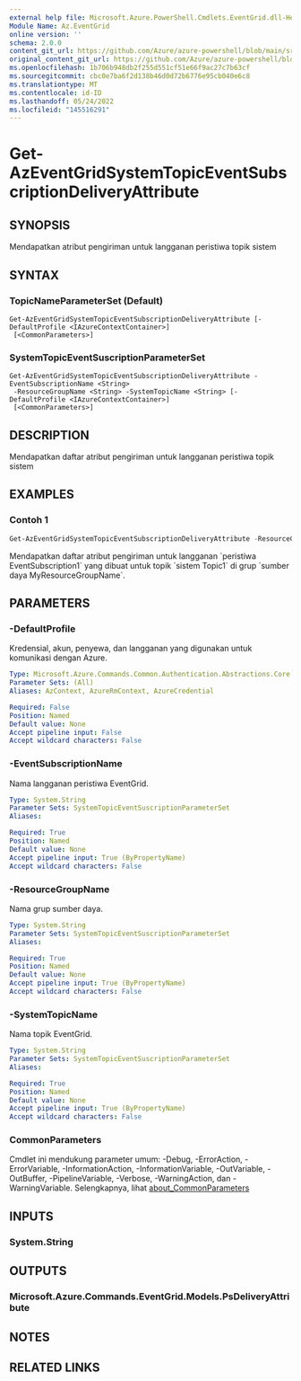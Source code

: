 ```yaml
---
external help file: Microsoft.Azure.PowerShell.Cmdlets.EventGrid.dll-Help.xml
Module Name: Az.EventGrid
online version: ''
schema: 2.0.0
content_git_url: https://github.com/Azure/azure-powershell/blob/main/src/EventGrid/EventGrid/help/Get-AzEventGridSystemTopicEventSubscriptionDeliveryAttribute.md
original_content_git_url: https://github.com/Azure/azure-powershell/blob/main/src/EventGrid/EventGrid/help/Get-AzEventGridSystemTopicEventSubscriptionDeliveryAttribute.md
ms.openlocfilehash: 1b706b948db2f255d551cf51e66f9ac27c7b63cf
ms.sourcegitcommit: cbc0e7ba6f2d138b46d0d72b6776e95cb040e6c8
ms.translationtype: MT
ms.contentlocale: id-ID
ms.lasthandoff: 05/24/2022
ms.locfileid: "145516291"
---
```

# Get-AzEventGridSystemTopicEventSubscriptionDeliveryAttribute

## SYNOPSIS
Mendapatkan atribut pengiriman untuk langganan peristiwa topik sistem

## SYNTAX

### TopicNameParameterSet (Default)
```
Get-AzEventGridSystemTopicEventSubscriptionDeliveryAttribute [-DefaultProfile <IAzureContextContainer>]
 [<CommonParameters>]
```

### SystemTopicEventSuscriptionParameterSet
```
Get-AzEventGridSystemTopicEventSubscriptionDeliveryAttribute -EventSubscriptionName <String>
 -ResourceGroupName <String> -SystemTopicName <String> [-DefaultProfile <IAzureContextContainer>]
 [<CommonParameters>]
```

## DESCRIPTION
Mendapatkan daftar atribut pengiriman untuk langganan peristiwa topik sistem

## EXAMPLES

### Contoh 1
```powershell
Get-AzEventGridSystemTopicEventSubscriptionDeliveryAttribute -ResourceGroupName MyResourceGroupName -SystemTopicName Topic1 -EventSubscriptionName EventSubscription1
```

Mendapatkan daftar atribut pengiriman untuk langganan \`peristiwa EventSubscription1\` yang dibuat untuk topik \`sistem Topic1\` di grup \`sumber daya MyResourceGroupName\`.

## PARAMETERS

### -DefaultProfile
Kredensial, akun, penyewa, dan langganan yang digunakan untuk komunikasi dengan Azure.

```yaml
Type: Microsoft.Azure.Commands.Common.Authentication.Abstractions.Core.IAzureContextContainer
Parameter Sets: (All)
Aliases: AzContext, AzureRmContext, AzureCredential

Required: False
Position: Named
Default value: None
Accept pipeline input: False
Accept wildcard characters: False
```

### -EventSubscriptionName
Nama langganan peristiwa EventGrid.

```yaml
Type: System.String
Parameter Sets: SystemTopicEventSuscriptionParameterSet
Aliases:

Required: True
Position: Named
Default value: None
Accept pipeline input: True (ByPropertyName)
Accept wildcard characters: False
```

### -ResourceGroupName
Nama grup sumber daya.

```yaml
Type: System.String
Parameter Sets: SystemTopicEventSuscriptionParameterSet
Aliases:

Required: True
Position: Named
Default value: None
Accept pipeline input: True (ByPropertyName)
Accept wildcard characters: False
```

### -SystemTopicName
Nama topik EventGrid.

```yaml
Type: System.String
Parameter Sets: SystemTopicEventSuscriptionParameterSet
Aliases:

Required: True
Position: Named
Default value: None
Accept pipeline input: True (ByPropertyName)
Accept wildcard characters: False
```

### CommonParameters
Cmdlet ini mendukung parameter umum: -Debug, -ErrorAction, -ErrorVariable, -InformationAction, -InformationVariable, -OutVariable, -OutBuffer, -PipelineVariable, -Verbose, -WarningAction, dan -WarningVariable. Selengkapnya, lihat [about_CommonParameters](http://go.microsoft.com/fwlink/?LinkID=113216)

## INPUTS

### System.String

## OUTPUTS

### Microsoft.Azure.Commands.EventGrid.Models.PsDeliveryAttribute

## NOTES

## RELATED LINKS

